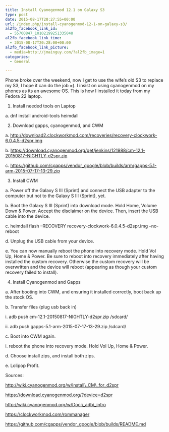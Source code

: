 ```yaml
---
title: Install Cyanogenmod 12.1 on Galaxy S3
type: post
date: 2015-08-17T20:27:55+00:00
url: /index.php/install-cyanogenmod-12-1-on-galaxy-s3/
al2fb_facebook_link_id:
  - 55700847_10102199251335048
al2fb_facebook_link_time:
  - 2015-08-17T20:28:00+00:00
al2fb_facebook_link_picture:
  - media=http://jmainguy.com/?al2fb_image=1
categories:
  - General

---
```

Phone broke over the weekend, now I get to use the wife&#8217;s old S3 to replace my S3, I hope it can do the job =). I insist on using cyanogenmod on my phones as its an awesome OS. This is how I installed it today from my Fedora 22 laptop.

1. Install needed tools on Laptop
    
a. dnf install android-tools heimdall
  
2. Download gapps, cyanogenmod, and CWM
    
a. http://download2.clockworkmod.com/recoveries/recovery-clockwork-6.0.4.5-d2spr.img
    
b. https://download.cyanogenmod.org/get/jenkins/121988/cm-12.1-20150817-NIGHTLY-d2spr.zip
    
c. https://github.com/cgapps/vendor_google/blob/builds/arm/gapps-5.1-arm-2015-07-17-13-29.zip
  
3. Install CWM
    
a. Power off the Galaxy S III (Sprint) and connect the USB adapter to the computer but not to the Galaxy S III (Sprint), yet.
    
b. Boot the Galaxy S III (Sprint) into download mode. Hold Home, Volume Down & Power. Accept the disclaimer on the device. Then, insert the USB cable into the device.
    
c. heimdall flash &#8211;RECOVERY recovery-clockwork-6.0.4.5-d2spr.img &#8211;no-reboot
    
d. Unplug the USB cable from your device.
    
e. You can now manually reboot the phone into recovery mode. Hold Vol Up, Home & Power. Be sure to reboot into recovery immediately after having installed the custom recovery. Otherwise the custom recovery will be overwritten and the device will reboot (appearing as though your custom recovery failed to install).
  
4. Install Cyanogenmod and Gapps
    
a. After booting into CWM, and ensuring it installed correctly, boot back up the stock OS.
    
b. Transfer files (plug usb back in)
      
i. adb push cm-12.1-20150817-NIGHTLY-d2spr.zip /sdcard/
      
ii. adb push gapps-5.1-arm-2015-07-17-13-29.zip /sdcard/
    
c. Boot into CWM again.
      
i. reboot the phone into recovery mode. Hold Vol Up, Home & Power.
    
d. Choose install zips, and install both zips.
    
e. Lolipop Profit.

Sources:
  
http://wiki.cyanogenmod.org/w/Install\_CM\_for_d2spr
  
https://download.cyanogenmod.org/?device=d2spr
  
http://wiki.cyanogenmod.org/w/Doc:\_adb\_intro
  
https://clockworkmod.com/rommanager
  
https://github.com/cgapps/vendor_google/blob/builds/README.md